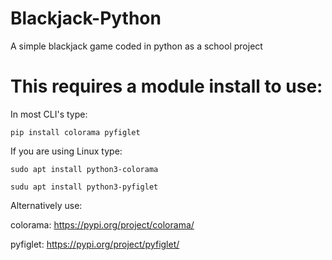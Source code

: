 # Blackjack-Python
A simple blackjack game coded in python as a school project

# This requires a module install to use:

In most CLI's type:

```
pip install colorama pyfiglet
```

If you are using Linux type:

```
sudo apt install python3-colorama
```
```
sudu apt install python3-pyfiglet
```

Alternatively use:

colorama: https://pypi.org/project/colorama/

pyfiglet: https://pypi.org/project/pyfiglet/
